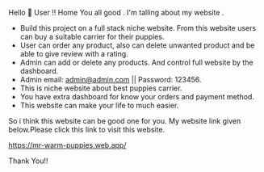 Hello 👋 User !! Home You all good . I'm talling about my website .
*	Build this project on a full stack niche website. From this website users can buy a suitable carrier for their puppies.
*	User can order any product, also can delete unwanted product and be able to give review with a rating.
*	Admin can add or delete any products. And control full website by the dashboard.
*	Admin email: admin@admin.com || Password: 123456.
* This is niche website about best puppies carrier.
* You have extra dashboard for know your orders and payment method. 
* This website can make your life to much easier.

So i think this website can be good one for you.
My website link given below.Please click this link to visit this website.

https://mr-warm-puppies.web.app/

Thank You!!
